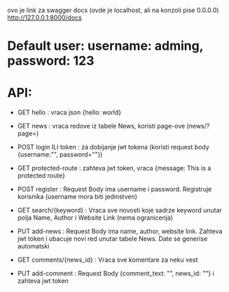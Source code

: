 ovo je link za swagger docs (ovde je localhost, ali na konzoli pise 0.0.0.0) http://127.0.0.1:8000/docs

# Default user: username: adming, password: 123

# API:
* GET hello : vraca json {hello: world}
* GET news : vraca redove iz tabele News, koristi page-ove (news/?page=)
* POST login ILI token : za dobijanje jwt tokena (koristi request body {username:"", password=""})
* GET protected-route : zahteva jwt token, vraca {message: This is a protected route}
* POST register : Request Body ima username i password. Registruje korisnika (username mora biti jedinstven)
* GET search/{keyword} : Vraca sve novosti koje sadrze keyword unutar polja Name, Author i Website Link (nema ogranicenja)
* PUT add-news : Request Body ima name, author, website link. Zahteva jwt token i ubacuje novi red unutar tabele News. Date se generise automatski

* GET comments/{news_id} : Vraca sve komentare za neku vest
* PUT add-comment : Request Body {comment_text: "", news_id: ""} i zahteva jwt token

